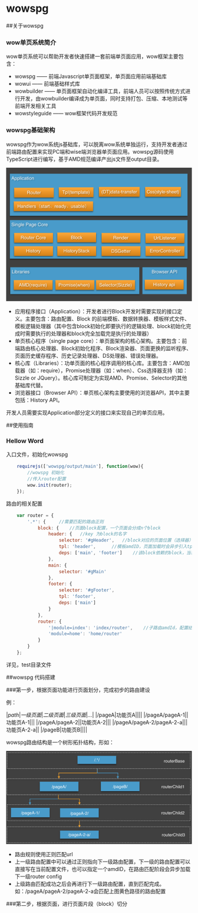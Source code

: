 wowspg
==========

##关于wowspg

### wow单页系统简介
wow单页系统可以帮助开发者快速搭建一套前端单页面应用，wow框架主要包含：

* wowspg —— 前端Javascript单页面框架，单页面应用前端基础库
* wowui —— 前端基础样式库
* wowbuilder —— 单页面框架自动化编译工具，前端人员可以按照传统方式进行开发，由wowbuilder编译成为单页面，同时支持打包、压缩、本地测试等前端开发相关工具
* wowstyleguide —— wow框架代码开发规范

### wowspg基础架构
wowspg作为wow系统js基础库，可以脱离wow系统单独运行，支持开发者通过前端路由配置来实现PC端和wise端浏览器单页面应用。wowspg源码使用TypeScript进行编写，基于AMD规范编译产出js文件至output目录。

![wowspg structure](./doc/image/wowspg_system_structure.jpg)

* 应用程序接口（Application）：开发者进行Block开发时需要实现的接口定义。主要包含：路由配置、Block 的前端模板、数据转换器、模板样式文件、模板逻辑处理器（其中包含block初始化即要执行的逻辑处理、block初始化完成时需要执行的处理器和block完全加载完是执行的处理器）
* 单页核心程序（single page core）：单页面架构的核心架构。主要包含：前端路由核心处理器、Block初始化程序、Block渲染器、页面更换的监听程序、页面历史缓存程序、历史记录处理器、DS处理器、错误处理器。
* 核心库（Libraries）：功单页面的核心程序调用的核心库。主要包含：AMD加载器（如：require），Promise处理器（如：when）、Css选择器支持（如：Sizzle or JQuery）。核心库可制定为实现AMD、Promise、Selector的其他基础库代替。
* 浏览器接口（Browser API）：单页核心架构主要使用的浏览器API，其中主要包括：History API。

开发人员需要实现Application部分定义的接口来实现自己的单页应用。

##使用指南
### Hellow Word

入口文件，初始化wowspg

```javascript
    requirejs(['wowspg/output/main'], function(wow){
        //wowspg 初始化
        //传入router配置
        wow.init(router);
    });
```

路由的相关配置

```javascript
    var router = {
        '.*': {     //需要匹配的路由正则
            block: {    //页面block配置，一个页面会分成n个block
                header: {   //key 为block的名字
                    selector: '#gHeader',   //block对应的页面位置（选择器）
                    tpl: 'header',      //模板amdID，页面加载时会异步引入tpl文件
                    deps: ['main', 'footer']    //该block依赖的block，当被依赖的模块渲染完成后才会进行该模块渲染
                },
                main: {
                    selector: '#gMain'
                },
                footer: {
                    selector: '#gFooter',
                    tpl: 'footer',
                    deps: ['main']
                }
            },
            router: {
                '|module=index': 'index/router',    //子路由amdId，配置结构与当前路由结构一直，也可直接同步写入
                'module=home': 'home/router'
            }
        }
    };
```

详见，test目录文件

##wowspg 代码搭建

###第一步，根据页面功能进行页面划分，完成初步的路由建设

例：

|*path*|*一级页面*|*二级页面*|*三级页面*|*...*|
|/pageA|功能页A||||
|/pageA/pageA-1||功能页A-1|||
|/pageA/pageA-2||功能页A-2|||
|/pageA/pageA-2/pageA-2-a|||功能页A-2-a||
|/pageB|功能页B||||

wowspg路由结构是一个树形拓扑结构，形如：

![wowspg_router_structure](./doc/image/wowspg_router_structure.jpg)

* 路由规则使用正则匹配url
* 上一级路由配置中可以通过正则指向下一级路由配置，下一级的路由配置可以直接写在当前配置文件，也可以指定一个amdID，在路由匹配阶段会异步加载下一级router config
* 上级路由匹配成功之后会再进行下一级路由配置，直到匹配完成。如：/pageA/pageA-2/pageA-2-a会匹配上图黄色路径的路由配置

###第二步，根据页面，进行页面片段（block）切分




